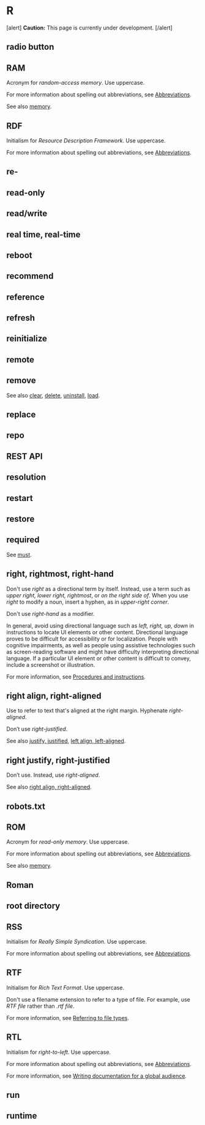 # R

[alert] **Caution:** This page is currently under development. [/alert]  

## radio button
## RAM

Acronym for *random-access memory*. Use uppercase.

For more information about spelling out abbreviations, see [Abbreviations](https://make.wordpress.org/docs/style-guide/language-grammar/abbreviations/).

See also [memory]().

## RDF

Initialism for *Resource Description Framework*. Use uppercase.

For more information about spelling out abbreviations, see [Abbreviations](https://make.wordpress.org/docs/style-guide/language-grammar/abbreviations/).

## re-
## read-only
## read/write
## real time, real-time
## reboot
## recommend
## reference
## refresh
## reinitialize
## remote
## remove



See also [clear](https://make.wordpress.org/docs/style-guide/word-list/c/#clear), [delete](https://make.wordpress.org/docs/style-guide/word-list/d/#delete), [uninstall](https://make.wordpress.org/docs/style-guide/word-list/u/#uninstall), [load](https://make.wordpress.org/docs/style-guide/word-list/l/#load).

## replace
## repo
## REST API
## resolution
## restart
## restore
## required

See [must]().

## right, rightmost, right-hand

Don't use *right* as a directional term by itself. Instead, use a term such as *upper right, lower right, rightmost*, or *on the right side of*. When you use *right* to modify a noun, insert a hyphen, as in *upper-right corner*.

Don't use *right-hand* as a modifier.

In general, avoid using directional language such as *left, right, up, down* in instructions to locate UI elements or other content. Directional language proves to be difficult for accessibility or for localization. People with cognitive impairments, as well as people using assistive technologies such as screen-reading software and might have difficulty interpreting directional language. If a particular UI element or other content is difficult to convey, include a screenshot or illustration.

For more information, see [Procedures and instructions](https://make.wordpress.org/docs/style-guide/formatting/procedures/).

## right align, right-aligned

Use to refer to text that's aligned at the right margin. Hyphenate *right-aligned*.

Don’t use *right-justified*.

See also [justify, justified](https://make.wordpress.org/docs/style-guide/word-list/j/#justify-justified), [left align, left-aligned](https://make.wordpress.org/docs/style-guide/word-list/l/#left-align-left-aligned).

## right justify, right-justified

Don’t use. Instead, use *right-aligned*.

See also [right align, right-aligned](#right-align-right-aligned).

## robots.txt
## ROM

Acronym for *read-only memory*. Use uppercase.

For more information about spelling out abbreviations, see [Abbreviations](https://make.wordpress.org/docs/style-guide/language-grammar/abbreviations/).

See also [memory]().

## Roman
## root directory
## RSS

Initialism for *Really Simple Syndication*. Use uppercase.

For more information about spelling out abbreviations, see [Abbreviations](https://make.wordpress.org/docs/style-guide/language-grammar/abbreviations/).

## RTF

Initialism for *Rich Text Format*. Use uppercase.

Don't use a filename extension to refer to a type of file. For example, use *RTF file* rather than *.rtf file*.

For more information, see [Referring to file types](https://make.wordpress.org/docs/style-guide/formatting/filenames/#referring-to-file-types).

## RTL

Initialism for *right-to-left*. Use uppercase.

For more information about spelling out abbreviations, see [Abbreviations](https://make.wordpress.org/docs/style-guide/language-grammar/abbreviations/).

For more information, see [Writing documentation for a global audience](https://make.wordpress.org/docs/style-guide/general-guidelines/global-audience/).

## run
## runtime
